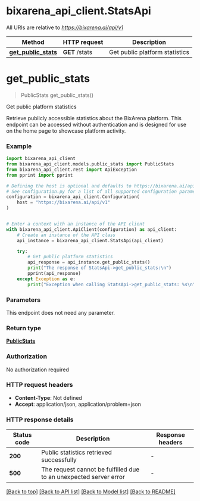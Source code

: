 # bixarena_api_client.StatsApi

All URIs are relative to *https://bixarena.ai/api/v1*

Method | HTTP request | Description
------------- | ------------- | -------------
[**get_public_stats**](StatsApi.md#get_public_stats) | **GET** /stats | Get public platform statistics


# **get_public_stats**
> PublicStats get_public_stats()

Get public platform statistics

Retrieve publicly accessible statistics about the BixArena platform.
This endpoint can be accessed without authentication and is designed
for use on the home page to showcase platform activity.


### Example


```python
import bixarena_api_client
from bixarena_api_client.models.public_stats import PublicStats
from bixarena_api_client.rest import ApiException
from pprint import pprint

# Defining the host is optional and defaults to https://bixarena.ai/api/v1
# See configuration.py for a list of all supported configuration parameters.
configuration = bixarena_api_client.Configuration(
    host = "https://bixarena.ai/api/v1"
)


# Enter a context with an instance of the API client
with bixarena_api_client.ApiClient(configuration) as api_client:
    # Create an instance of the API class
    api_instance = bixarena_api_client.StatsApi(api_client)

    try:
        # Get public platform statistics
        api_response = api_instance.get_public_stats()
        print("The response of StatsApi->get_public_stats:\n")
        pprint(api_response)
    except Exception as e:
        print("Exception when calling StatsApi->get_public_stats: %s\n" % e)
```



### Parameters

This endpoint does not need any parameter.

### Return type

[**PublicStats**](PublicStats.md)

### Authorization

No authorization required

### HTTP request headers

 - **Content-Type**: Not defined
 - **Accept**: application/json, application/problem+json

### HTTP response details

| Status code | Description | Response headers |
|-------------|-------------|------------------|
**200** | Public statistics retrieved successfully |  -  |
**500** | The request cannot be fulfilled due to an unexpected server error |  -  |

[[Back to top]](#) [[Back to API list]](../README.md#documentation-for-api-endpoints) [[Back to Model list]](../README.md#documentation-for-models) [[Back to README]](../README.md)

